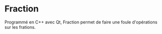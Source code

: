 # Fraction

Programmé en C++ avec Qt, Fraction permet de faire une foule d'opérations sur les frations.